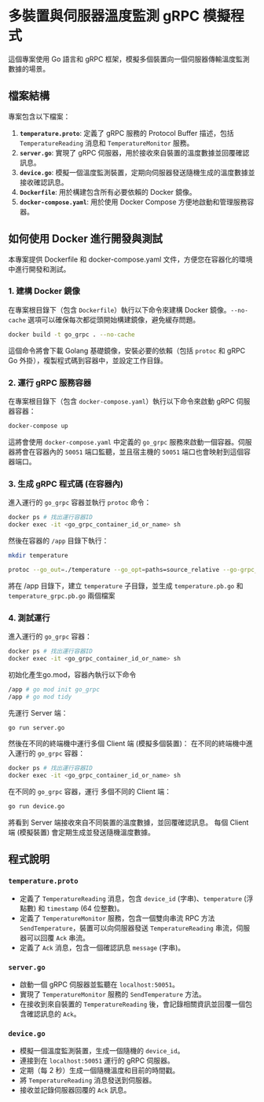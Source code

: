 # 多裝置與伺服器溫度監測 gRPC 模擬程式

這個專案使用 Go 語言和 gRPC 框架，模擬多個裝置向一個伺服器傳輸溫度監測數據的場景。

## 檔案結構

專案包含以下檔案：

1.  **`temperature.proto`**: 定義了 gRPC 服務的 Protocol Buffer 描述，包括 `TemperatureReading` 消息和 `TemperatureMonitor` 服務。
2.  **`server.go`**: 實現了 gRPC 伺服器，用於接收來自裝置的溫度數據並回覆確認訊息。
3.  **`device.go`**: 模擬一個溫度監測裝置，定期向伺服器發送隨機生成的溫度數據並接收確認訊息。
4.  **`Dockerfile`**: 用於構建包含所有必要依賴的 Docker 鏡像。
5.  **`docker-compose.yaml`**: 用於使用 Docker Compose 方便地啟動和管理服務容器。

## 如何使用 Docker 進行開發與測試

本專案提供 Dockerfile 和 docker-compose.yaml 文件，方便您在容器化的環境中進行開發和測試。

### 1. 建構 Docker 鏡像

在專案根目錄下（包含 `Dockerfile`）執行以下命令來建構 Docker 鏡像。`--no-cache` 選項可以確保每次都從頭開始構建鏡像，避免緩存問題。

```bash
docker build -t go_grpc . --no-cache
```

這個命令將會下載 Golang 基礎鏡像，安裝必要的依賴（包括 `protoc` 和 gRPC Go 外掛），複製程式碼到容器中，並設定工作目錄。

### 2. 運行 gRPC 服務容器

在專案根目錄下（包含 `docker-compose.yaml`）執行以下命令來啟動 gRPC 伺服器容器：

```bash
docker-compose up
```

這將會使用 `docker-compose.yaml` 中定義的 `go_grpc` 服務來啟動一個容器。伺服器將會在容器內的 `50051` 端口監聽，並且宿主機的 `50051` 端口也會映射到這個容器端口。

### 3. 生成 gRPC 程式碼 (在容器內)

進入運行的 `go_grpc` 容器並執行 `protoc` 命令：

```bash
docker ps # 找出運行容器ID
docker exec -it <go_grpc_container_id_or_name> sh
```

然後在容器的 `/app` 目錄下執行：

```bash
mkdir temperature

protoc --go_out=./temperature --go_opt=paths=source_relative --go-grpc_out=./temperature --go-grpc_opt=paths=source_relative ./temperature.proto
```
將在 /app 目錄下，建立 `temperature` 子目錄，並生成 `temperature.pb.go` 和 `temperature_grpc.pb.go` 兩個檔案


### 4. 測試運行

進入運行的 `go_grpc` 容器：

```bash
docker ps # 找出運行容器ID
docker exec -it <go_grpc_container_id_or_name> sh
```

初始化產生go.mod，容器內執行以下命令
```bash
/app # go mod init go_grpc
/app # go mod tidy
```

先運行 Server 端：
```bash
go run server.go
```

然後在不同的終端機中運行多個 Client 端 (模擬多個裝置)：
在不同的終端機中進入運行的 `go_grpc` 容器：

```bash
docker ps # 找出運行容器ID
docker exec -it <go_grpc_container_id_or_name> sh
```

在不同的 `go_grpc` 容器，運行 多個不同的 Client 端：
```bash
go run device.go
```

將看到 Server 端接收來自不同裝置的溫度數據，並回覆確認訊息。
每個 Client 端 (模擬裝置) 會定期生成並發送隨機溫度數據。


## 程式說明

### `temperature.proto`

* 定義了 `TemperatureReading` 消息，包含 `device_id` (字串)、`temperature` (浮點數) 和 `timestamp` (64 位整數)。
* 定義了 `TemperatureMonitor` 服務，包含一個雙向串流 RPC 方法 `SendTemperature`，裝置可以向伺服器發送 `TemperatureReading` 串流，伺服器可以回覆 `Ack` 串流。
* 定義了 `Ack` 消息，包含一個確認訊息 `message` (字串)。

### `server.go`

* 啟動一個 gRPC 伺服器並監聽在 `localhost:50051`。
* 實現了 `TemperatureMonitor` 服務的 `SendTemperature` 方法。
* 在接收到來自裝置的 `TemperatureReading` 後，會記錄相關資訊並回覆一個包含確認訊息的 `Ack`。

### `device.go`

* 模擬一個溫度監測裝置，生成一個隨機的 `device_id`。
* 連接到在 `localhost:50051` 運行的 gRPC 伺服器。
* 定期（每 2 秒）生成一個隨機溫度和目前的時間戳。
* 將 `TemperatureReading` 消息發送到伺服器。
* 接收並記錄伺服器回覆的 `Ack` 訊息。
